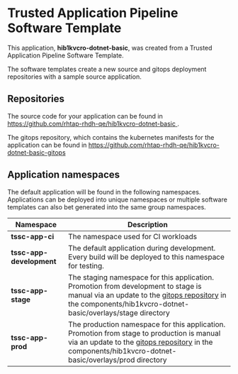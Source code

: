 # Trusted Application Pipeline Software Template

This application, **hib1kvcro-dotnet-basic**, was created from a Trusted Application Pipeline Software Template.

The software templates create a new source and gitops deployment repositories with a sample source application. 

## Repositories

The source code for your application can be found in [https://github.com/rhtap-rhdh-qe/hib1kvcro-dotnet-basic ](https://github.com/rhtap-rhdh-qe/hib1kvcro-dotnet-basic ).
 
The gitops repository, which contains the kubernetes manifests for the application can be found in 
[https://github.com/rhtap-rhdh-qe/hib1kvcro-dotnet-basic-gitops ](https://github.com/rhtap-rhdh-qe/hib1kvcro-dotnet-basic-gitops ) 

## Application namespaces 

The default application will be found in the following namespaces. Applications can be deployed into unique namespaces or multiple software templates can also bet generated into the same group namespaces.  

|  Namespace   |  Description   |  
| -------- | -------- |
| **tssc-app-ci** | The namespace used for CI workloads |
| **tssc-app-development** | The default application during development. Every build will be deployed to this namespace for testing. |
| **tssc-app-stage** | The staging namespace for this application. Promotion from development to stage is manual via an update to the [gitops repository](https://github.com/rhtap-rhdh-qe/hib1kvcro-dotnet-basic-gitops ) in the components/hib1kvcro-dotnet-basic/overlays/stage directory |
| **tssc-app-prod** | The production namespace for this application. Promotion from stage to production is manual via an update to the [gitops repository](https://github.com/rhtap-rhdh-qe/hib1kvcro-dotnet-basic-gitops ) in the components/hib1kvcro-dotnet-basic/overlays/prod directory |